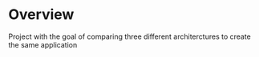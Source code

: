 # Overview

Project with the goal of comparing three different architerctures to create the same application
